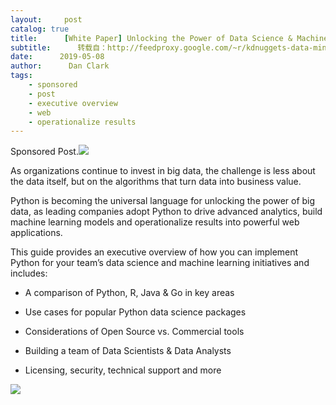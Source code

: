 ```yaml
---
layout:     post
catalog: true
title:      [White Paper] Unlocking the Power of Data Science & Machine Learning with Python
subtitle:      转载自：http://feedproxy.google.com/~r/kdnuggets-data-mining-analytics/~3/DoQXJjMfSfQ/activestate-whitepaper-data-science-machine-learning-python.html
date:      2019-05-08
author:      Dan Clark
tags:
    - sponsored
    - post
    - executive overview
    - web
    - operationalize results
---
```


Sponsored Post.![](http://feedproxy.google.com/images/activestate-unlocking-datascience-python-800.png)


As organizations continue to invest in big data, the challenge is less about the data itself, but on the algorithms that turn data into business value.

Python is becoming the universal language for unlocking the power of big data, as leading companies adopt Python to drive advanced analytics, build machine learning models and operationalize results into powerful web applications.

This guide provides an executive overview of how you can implement Python for your team’s data science and machine learning initiatives and includes:

- A comparison of Python, R, Java & Go in key areas

- Use cases for popular Python data science packages

- Considerations of Open Source vs. Commercial tools

- Building a team of Data Scientists & Data Analysts

- Licensing, security, technical support and more


![](https://www.kdnuggets.com/images/read-now-red-180.jpg)

